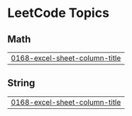 # LeetCode Topics
## Math
|  |
| ------- |
| [0168-excel-sheet-column-title](https://github.com/yjshin229/leetcode/tree/master/0168-excel-sheet-column-title) |
## String
|  |
| ------- |
| [0168-excel-sheet-column-title](https://github.com/yjshin229/leetcode/tree/master/0168-excel-sheet-column-title) |
<!---LeetCode Topics End-->
